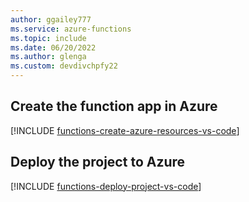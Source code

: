 ```yaml
---
author: ggailey777
ms.service: azure-functions
ms.topic: include
ms.date: 06/20/2022
ms.author: glenga
ms.custom: devdivchpfy22
---
```


## <a name="publish-the-project-to-azure"></a>Create the function app in Azure

[!INCLUDE [functions-create-azure-resources-vs-code](functions-create-azure-resources-vs-code.md)]

## Deploy the project to Azure

[!INCLUDE [functions-deploy-project-vs-code](functions-deploy-project-vs-code.md)]
